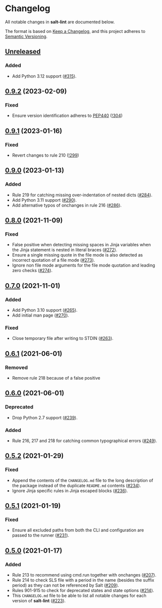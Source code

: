 # Changelog
All notable changes in **salt-lint** are documented below.

The format is based on [Keep a Changelog](https://keepachangelog.com/en/1.0.0/), and this project adheres to [Semantic Versioning](https://semver.org/spec/v2.0.0.html).

## [Unreleased]
### Added
- Add Python 3.12 support ([#315](https://github.com/warpnet/salt-lint/pull/315)).

## [0.9.2] (2023-02-09)
### Fixed
- Ensure version identification adheres to [PEP440](https://peps.python.org/pep-0440/) ([!304](https://github.com/warpnet/salt-lint/issues/304))

## [0.9.1] (2023-01-16)
### Fixed
- Revert changes to rule 210 ([!299](https://github.com/warpnet/salt-lint/issues/299))

## [0.9.0] (2023-01-13)
### Added
- Rule 219 for catching missing over-indentation of nested dicts ([#284](https://github.com/warpnet/salt-lint/pull/284)).
- Add Python 3.11 support ([#290](https://github.com/warpnet/salt-lint/pull/290)).
- Add alternative typos of onchanges in rule 216 ([#286](https://github.com/warpnet/salt-lint/pull/286)).

## [0.8.0] (2021-11-09)
### Fixed
- False positive when detecting missing spaces in Jinja variables when the Jinja statement is nested in literal braces ([#272](https://github.com/warpnet/salt-lint/pull/272)).
- Ensure a single missing quote in the file mode is also detected as incorrect quotation of a file mode ([#273](https://github.com/warpnet/salt-lint/pull/273)).
- Ignore non file mode arguments for the file mode quotation and leading zero checks ([#274](https://github.com/warpnet/salt-lint/pull/274)).

## [0.7.0] (2021-11-01)
### Added
- Add Python 3.10 support ([#265](https://github.com/warpnet/salt-lint/pull/265)).
- Add initial man page ([#270](https://github.com/warpnet/salt-lint/pull/270)).

### Fixed
- Close temporary file after writing to STDIN ([#263](https://github.com/warpnet/salt-lint/pull/263)).

## [0.6.1] (2021-06-01)
### Removed
- Remove rule 218 because of a false positive

## [0.6.0] (2021-06-01)
### Deprecated
- Drop Python 2.7 support ([#239](https://github.com/warpnet/salt-lint/pull/239)).

### Added
- Rule 216, 217 and 218 for catching common typographical errors ([#249](https://github.com/warpnet/salt-lint/pull/249)).

## [0.5.2] (2021-01-29)
### Fixed
- Append the contents of the `CHANGELOG.md` file to the long description of the package instead of the duplicate `README.md` contents ([#234](https://github.com/warpnet/salt-lint/pull/234)).
- Ignore Jinja specific rules in Jinja escaped blocks ([#236](https://github.com/warpnet/salt-lint/pull/236)).

## [0.5.1] (2021-01-19)
### Fixed
- Ensure all excluded paths from both the CLI and configuration are passed to the runner ([#231](https://github.com/warpnet/salt-lint/pull/231)).

## [0.5.0] (2021-01-17)
### Added
- Rule 213 to recommend using cmd.run together with onchanges ([#207](https://github.com/warpnet/salt-lint/pull/207)).
- Rule 214 to check SLS file with a period in the name (besides the suffix period) as they can not be referenced by Salt ([#209](https://github.com/warpnet/salt-lint/pull/209)).
- Rules 901-915 to check for deprecated states and state options ([#214](https://github.com/warpnet/salt-lint/pull/214)).
- This `CHANGELOG.md` file to be able to list all notable changes for each version of **salt-lint** ([#223](https://github.com/warpnet/salt-lint/pull/223)).

[Unreleased]: https://github.com/warpnet/salt-lint/compare/v0.9.2...HEAD
[0.9.2]: https://github.com/warpnet/salt-lint/compare/v0.9.1...v0.9.2]
[0.9.1]: https://github.com/warpnet/salt-lint/compare/v0.9.0...v0.9.1
[0.9.0]: https://github.com/warpnet/salt-lint/compare/v0.8.0...v0.9.0
[0.8.0]: https://github.com/warpnet/salt-lint/compare/v0.7.0...v0.8.0
[0.7.0]: https://github.com/warpnet/salt-lint/compare/v0.6.1...v0.7.0
[0.6.1]: https://github.com/warpnet/salt-lint/compare/v0.6.0...v0.6.1
[0.6.0]: https://github.com/warpnet/salt-lint/compare/v0.5.2...v0.6.0
[0.5.2]: https://github.com/warpnet/salt-lint/compare/v0.5.1...v0.5.2
[0.5.1]: https://github.com/warpnet/salt-lint/compare/v0.5.0...v0.5.1
[0.5.0]: https://github.com/warpnet/salt-lint/compare/v0.4.2...v0.5.0
